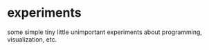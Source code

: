 # experiments
some simple tiny little unimportant experiments about programming, visualization, etc.
